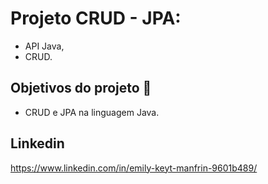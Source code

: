 # Projeto CRUD - JPA:

- API Java,
- CRUD.

## Objetivos do projeto 💼

- CRUD e JPA na linguagem Java.

## Linkedin

https://www.linkedin.com/in/emily-keyt-manfrin-9601b489/

